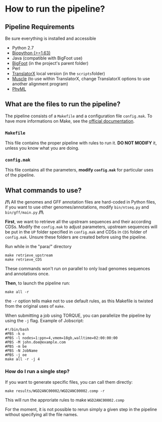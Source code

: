 # How to run the pipeline? #

## Pipeline Requirements ##

Be sure everything is installed and accessible

- Python 2.7
- [Biopython (>=1.63)](http://biopython.org/)
- Java (compatible with BigFoot use)
- [BigFoot](http://sourceforge.net/projects/bigfoot/) (in the project's parent folder)
- Perl
- [TranslatorX](http://translatorx.co.uk/) local version (in the `scripts`folder)
- [Muscle](http://www.drive5.com/muscle/) (to use within TranslatorX, change TranslatorX options to use another alignment program)
- [PhyML](http://www.atgc-montpellier.fr/phyml/binaries.php)

## What are the files to run the pipeline? ##

The pipeline consists of a `Makefile` and a configuration file `config.mak`.
To have more informations on Make, see the [official documentation](https://www.gnu.org/software/make/manual/).

### `Makefile` ###
This file contains the proper pipeline with rules to run it.
**DO NOT MODIFY** it, unless you know what you are doing.

### `config.mak` ###
This file contains all the parameters, **modify `config.mak`** for particular uses of the pipeline.

## What commands to use? ##

**/!\\** All the genomes and GFF annotation files are hard-coded in Python files, if you want to use other genomes/annotations, modify `bin/ntseq.py` and `bin/gff/main.py` **/!\\**

**First**, we want to retrieve all the upstream sequences and their according CDSs.
Modify the `config.mak` to adjust parameters, upstream sequences will be put in the `UP` folder specified in `config.mak` and CDSs in `CDS` folder of `config.mak`. Unsure these folders are created before using the pipeline.

Run while in the "para/" directory
```shell
make retrieve_upstream
make retrieve_CDS
```
These commands won't run on parallel to only load genomes sequences and annotations once.

**Then**, to launch the pipeline run:
```shell
make all -r
```
the `-r` option tells make not to use default rules, as this Makefile is twisted from the original uses of `make`.

When submitting a job using TORQUE, you can parallelize the pipeline by using the `-j` flag.
Example of Jobscript:
```shell
#!/bin/bash
#PBS -k o
#PBS -l nodes=1:ppn=4,vmem=18gb,walltime=02:00:00:00
#PBS -M john.doe@example.com
#PBS -m be
#PBS -N JobName
#PBS -j oe
make all -r -j 4
```

### How do I run a single step? ###

If you want to generate specific files, you can call them directly:
```shell
make results/WGD2ANC00002/WGD2ANC00002.comp -r
```

This will run the approriate rules to make `WGD2ANC00002.comp`

For the moment, it is not possible to rerun simply a given step in the pipeline without specifying all the file names.
